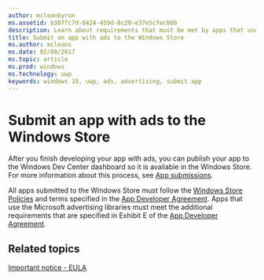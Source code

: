 ---author: mcleanbyronms.assetid: b307fc7d-0424-459d-8c20-e37e5cfec0d0description: Learn about requirements that must be met by apps that use the Microsoft advertising libraries before they can be published to the Store.title: Submit an app with ads to the Windows Storems.author: mcleansms.date: 02/08/2017ms.topic: articlems.prod: windowsms.technology: uwpkeywords: windows 10, uwp, ads, advertising, submit app---# Submit an app with ads to the Windows StoreAfter you finish developing your app with ads, you can publish your app to the Windows Dev Center dashboard so it is available in the Windows Store. For more information about this process, see [App submissions](https://msdn.microsoft.com/windows/uwp/publish/app-submissions).All apps submitted to the Windows Store must follow the [Windows Store Policies](https://msdn.microsoft.com/library/windows/apps/dn764944.aspx) and terms specified in the [App Developer Agreement](https://msdn.microsoft.com/library/windows/apps/hh694058.aspx). Apps that use the Microsoft advertising libraries must meet the additional requirements that are specified in Exhibit E of the [App Developer Agreement](https://msdn.microsoft.com/library/windows/apps/hh694058.aspx).## Related topics[Important notice - EULA](important-notice-eula.md)  